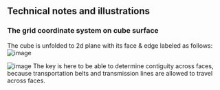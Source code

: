 ## Technical notes and illustrations

### The grid coordinate system on cube surface
The cube is unfolded to 2d plane with its face & edge labeled as follows:
![image](https://user-images.githubusercontent.com/59590480/160285133-b5d70356-5e06-482b-a01e-e10daf65c9f5.png)

![image](https://user-images.githubusercontent.com/59590480/159381715-9595a75f-16aa-44fa-ac0a-980b481852a2.png)
The key is here to be able to determine contiguity across faces, because transportation belts and transmission lines are allowed to travel across faces.
